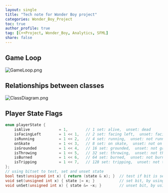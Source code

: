 ```yaml
---
layout: single
title: "Tech note for Wonder Boy project"
categories: Wonder_Boy_Project
toc: true
author_profile: true
tag: [C++Project, Wonder_Boy, Analytics, SFML]
share: false
---
```


## Game Loop
![GameLoop.png](../../assets/images/Loop.png)

## Relationships between classes
![ClassDiagram.png](../../assets/images/Classes.png)

## Player State Flags
```c
enum playerState {
    isAlive             = 1,        // 1 set: alive,  unset: dead
    isFacingLeft        = 1 << 1,   // 2 set: facing left,  unset: facing right
    isRunning	        = 1 << 2,   // 4 set: running,  unset: not running, stand
    onSkate             = 1 << 3,   // 8 set: on skate,  unset: not on skate
    isGrounded          = 1 << 4,   // 16 set: grounded,  unset: not grounded
    isThrowing	        = 1 << 5,   // 32 set: throwing,  unset: not throwing
    isBurned            = 1 << 6,   // 64 set: burned,  unset: not burned
    isTripping          = 1 << 7,   // 128 set: tripping,  unset: not tripping
};
// using bitset to test, set and unset state
bool test(unsigned int x) { return (state & x); }  // test if bit is set, & is bitwise AND, 
void set(unsigned int x) { state |= x; }           // set bit, by using bitwise OR(|),  
void unSet(unsigned int x) { state &= ~x; }        // unset bit, by using bitwise AND(&) and NOT(~)
```